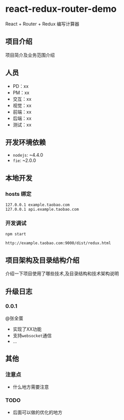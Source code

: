 # react-redux-router-demo
React + Router + Redux 编写计算器

## 项目介绍

项目简介及业务范围介绍

## 人员

- PD：xx
- PM：xx
- 交互：xx
- 视觉：xx
- 前端：xx
- 后端：xx
- 测试：xx

## 开发环境依赖

- `nodejs`: ~4.4.0
- `fie`: ~2.0.0

## 本地开发

### hosts 绑定

```
127.0.0.1 example.taobao.com
127.0.0.1 api.example.taobao.com
```

### 开发调试

```
npm start

http://example.taobao.com:9000/dist/redux.html
```


## 项目架构及目录结构介绍

介绍一下项目使用了哪些技术,及目录结构和技术架构说明

## 升级日志


### 0.0.1

@张全蛋

- 实现了XX功能
- 支持`websocket`通信
- ...


## 其他

### 注意点

- 什么地方需要注意

### TODO

- 后面可以做的优化的地方
